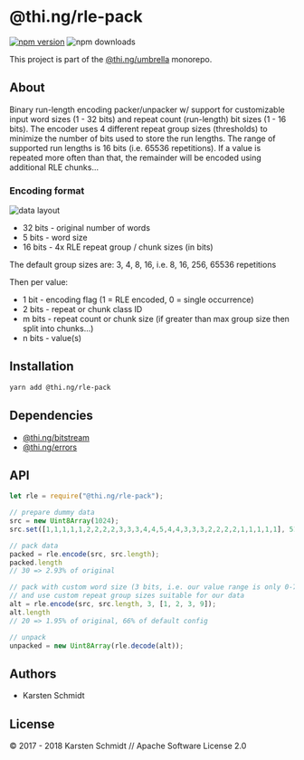 # @thi.ng/rle-pack

[![npm version](https://img.shields.io/npm/v/@thi.ng/rle-pack.svg)](https://www.npmjs.com/package/@thi.ng/rle-pack)
![npm downloads](https://img.shields.io/npm/dm/@thi.ng/rle-pack.svg)

This project is part of the
[@thi.ng/umbrella](https://github.com/thi-ng/umbrella/) monorepo.

## About

Binary run-length encoding packer/unpacker w/ support for customizable
input word sizes (1 - 32 bits) and repeat count (run-length) bit sizes
(1 - 16 bits). The encoder uses 4 different repeat group sizes
(thresholds) to minimize the number of bits used to store the run
lengths. The range of supported run lengths is 16 bits (i.e. 65536
repetitions). If a value is repeated more often than that, the remainder
will be encoded using additional RLE chunks...

### Encoding format

![data layout](https://raw.githubusercontent.com/thi-ng/umbrella/master/assets/rle-layout.png)

- 32 bits - original number of words
- 5 bits - word size
- 16 bits - 4x RLE repeat group / chunk sizes (in bits)

The default group sizes are: 3, 4, 8, 16, i.e. 8, 16, 256, 65536 repetitions

Then per value:

- 1 bit - encoding flag (1 = RLE encoded, 0 = single occurrence)
- 2 bits - repeat or chunk class ID
- m bits - repeat count or chunk size (if greater than max group size
  then split into chunks...)
- n bits - value(s)

## Installation

```bash
yarn add @thi.ng/rle-pack
```

## Dependencies

- [@thi.ng/bitstream](https://github.com/thi-ng/umbrella/tree/master/packages/bitstream)
- [@thi.ng/errors](https://github.com/thi-ng/umbrella/tree/master/packages/errors)

## API

```ts
let rle = require("@thi.ng/rle-pack");
```

```ts
// prepare dummy data
src = new Uint8Array(1024);
src.set([1,1,1,1,1,2,2,2,2,3,3,3,4,4,5,4,4,3,3,3,2,2,2,2,1,1,1,1,1], 512);

// pack data
packed = rle.encode(src, src.length);
packed.length
// 30 => 2.93% of original

// pack with custom word size (3 bits, i.e. our value range is only 0-7)
// and use custom repeat group sizes suitable for our data
alt = rle.encode(src, src.length, 3, [1, 2, 3, 9]);
alt.length
// 20 => 1.95% of original, 66% of default config

// unpack
unpacked = new Uint8Array(rle.decode(alt));
```

## Authors

- Karsten Schmidt

## License

&copy; 2017 - 2018 Karsten Schmidt // Apache Software License 2.0